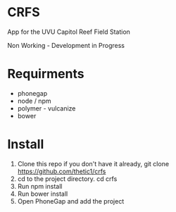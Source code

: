 # CRFS
App for the UVU Capitol Reef Field Station

Non Working - Development in Progress

# Requirments

* phonegap
* node / npm
* polymer - vulcanize
* bower

# Install

1. Clone this repo if you don't have it already, git clone 
    https://github.com/thetic1/crfs
2. cd to the project directory. 
    cd crfs
3. Run npm install
4. Run bower install
5. Open PhoneGap and add the project

